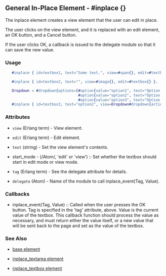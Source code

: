 

## General In-Place Element - #inplace {}

  The inplace element creates a view element that the user can edit in place.

  The user clicks on the view element, and it is replaced with an edit
  element, an OK button, and a Cancel button. 

  If the user clicks OK, a callback is issued to the delegate module
  so that it can save the new value.

### Usage

```erlang
   #inplace { id=textbox1, text="Some text.", view=#span{}, edit=#textbox{} }.

   #inplace { id=textbox2, text="", view=#image{}, edit=#textbox{} }.

   Dropdown = #dropdown{options=[#option{value="option1", text="Option 1"},
                                 #option{value="option2", text="Option 2"},
                                 #option{value="option3", text="Option 3"} ]},
   #inplace { id=textbox3, text="option2", view=Dropdown#dropdown{actions=#disable{}}, edit=Dropdown }.

```

### Attributes

   * `view` (Erlang term) - View element.

   * `edit` (Erlang term) - Edit element.

   * `text` (string) - Set the view element's contents.

 *  start_mode - (/Atom/, 'edit' or 'view') :: Set whether the textbox should start in edit mode or view mode.

   * `tag` (Erlang term) - See the delegate attribute for details.

   * `delegate` (Atom) - Name of the module to call inplace_event(Tag, Value).

### Callbacks

 *  inplace_event(Tag, Value) :: Called when the user presses the OK button.
	Tag is specified in the 'tag' attribute, above.  Value is the current value
	of the textbox. This callback function should process the value as
	necessary, and must return either the value itself, or a new value that will
	be sent back to the page and set as the value of the textbox.

### See Also

 *  [base element](./base.html)

 *  [inplace_textarea element](./inplace_textarea.html)

 *  [inplace_textbox element](./inplace_textbox.html)
